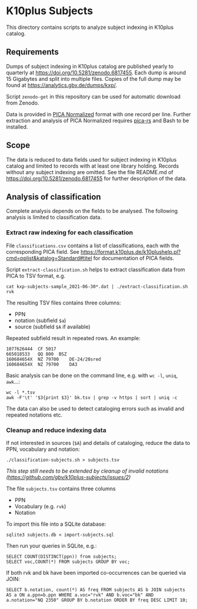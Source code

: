 # K10plus Subjects

This directory contains scripts to analyze subject indexing in K10plus catalog.

## Requirements

Dumps of subject indexing in K10plus catalog are published yearly to quarterly at <https://doi.org/10.5281/zenodo.6817455>. Each dump is around 15 Gigabytes and split into multiple files. Copies of the full dump may be found at <https://analytics.gbv.de/dumps/kxp/>.

Script `zenodo-get` in this repository can be used for automatic download from Zenodo.

Data is provided in [PICA Normalized](https://format.gbv.de/pica/normalized) format with one record per line. Further extraction and analysis of PICA Normalized requires [pica-rs](https://github.com/deutsche-nationalbibliothek/pica-rs) and Bash to be installed.

## Scope

The data is reduced to data fields used for subject indexing in K10plus catalog and limited to records with at least one library holding. Records without any subject indexing are omitted. See the file README.md of <https://doi.org/10.5281/zenodo.6817455> for further description of the data.

## Analysis of classification

Complete analysis depends on the fields to be analysed. The following analysis is limited to classification data.

### Extract raw indexing for each classification

File `classifications.csv` contains a list of classifications, each with the corresponding PICA field. See <https://format.k10plus.de/k10plushelp.pl?cmd=pplist&katalog=Standard#titel> for documentation of PICA fields.

Script `extract-classification.sh` helps to extract classification data from PICA to TSV format, e.g.

    cat kxp-subjects-sample_2021-06-30*.dat | ./extract-classification.sh rvk

The resulting TSV files contains three columns:

- PPN
- notation (subfield `$a`)
- source (subfield `$A` if available)

Repeated subfield result in repeated rows. An example:

~~~
1077626444	CF 5017	
665018533	QQ 800	BSZ
160684654X	NZ 79700	DE-24/20sred
160684654X	NZ 79700	DA3
~~~

Basic analysis can be done on the command line, e.g. with `wc -l`, `uniq`, `awk`...:

    wc -l *.tsv
    awk -F'\t' '$3{print $3}' bk.tsv | grep -v https | sort | uniq -c

The data can also be used to detect cataloging errors such as invalid and repeated notations etc.

### Cleanup and reduce indexing data

If not interested in sources (`$A`) and details of cataloging, reduce the data to PPN, vocabulary and notation:

    ./classification-subjects.sh > subjects.tsv

*This step still needs to be extended by cleanup of invalid notations (<https://github.com/gbv/k10plus-subjects/issues/2>)*

The file `subjects.tsv` contains three columns

- PPN
- Vocabulary (e.g. `rvk`)
- Notation

To import this file into a SQLite database:

    sqlite3 subjects.db < import-subjects.sql

Then run your queries in SQLite, e.g.:

    SELECT COUNT(DISTINCT(ppn)) from subjects;
    SELECT voc,COUNT(*) FROM subjects GROUP BY voc;

If both rvk and bk have been imported co-occurrences can be queried via JOIN:

    SELECT b.notation, count(*) AS freq FROM subjects AS b JOIN subjects AS a ON a.ppn=b.ppn WHERE a.voc="rvk" AND b.voc="bk" AND a.notation="NQ 2350" GROUP BY b.notation ORDER BY freq DESC LIMIT 10;

